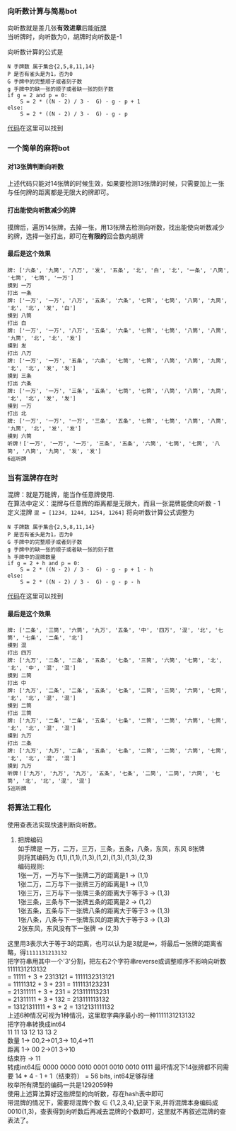 ### 向听数计算与简易bot

向听数就是差几张**有效进章**后能[听牌](https://baike.baidu.com/item/%E5%90%AC%E7%89%8C/11035712?fr=aladdin)  
当听牌时，向听数为0，胡牌时向听数是-1

向听数计算的公式是
```
N 手牌数 属于集合{2,5,8,11,14}
P 是否有雀头是为1，否为0
G 手牌中的完整顺子或者刻子数
g 手牌中的缺一张的顺子或者缺一张的刻子数
if g = 2 and p = 0:
    S = 2 * ((N - 2) / 3 -  G) - g - p + 1  
else: 
    S = 2 * ((N - 2) / 3 -  G) - g - p
```
[代码](https://github.com/mmooyyii/mmooyyii/blob/master/codes/mahjong_bot.py)在这里可以找到

### 一个简单的麻将bot

#### 对13张牌判断向听数
上述代码只能对14张牌的时候生效，如果要检测13张牌的时候，只需要加上一张与任何牌的距离都是无限大的牌即可。

#### 打出能使向听数减少的牌
摸牌后，遍历14张牌，去掉一张，用13张牌去检测向听数，找出能使向听数减少的牌，选择一张打出，即可在**有限的**回合数内胡牌

#### 最后是这个效果
```
牌: ['六条', '九筒', '八万', '发', '五条', '北', '白', '北', '一条', '八筒', '七筒', '七筒', '一万'] 
摸到 一万 
打出 一条 
牌: ['一万', '一万', '八万', '五条', '六条', '七筒', '七筒', '八筒', '九筒', '北', '北', '发', '白'] 
摸到 八筒 
打出 白 
牌: ['一万', '一万', '八万', '五条', '六条', '七筒', '七筒', '八筒', '八筒', '九筒', '北', '北', '发'] 
摸到 发 
打出 八万 
牌: ['一万', '一万', '五条', '六条', '七筒', '七筒', '八筒', '八筒', '九筒', '北', '北', '发', '发'] 
摸到 三条 
打出 六条 
牌: ['一万', '一万', '三条', '五条', '七筒', '七筒', '八筒', '八筒', '九筒', '北', '北', '发', '发'] 
摸到 一万 
打出 北 
牌: ['一万', '一万', '一万', '三条', '五条', '七筒', '七筒', '八筒', '八筒', '九筒', '北', '发', '发'] 
摸到 六筒 
听牌！['一万', '一万', '一万', '三条', '五条', '六筒', '七筒', '七筒', '八筒', '八筒', '九筒', '发', '发']
6巡听牌
```


### 当有混牌存在时
混牌：就是万能牌，能当作任意牌使用.  
在算法中定义：混牌与任意牌的距离都是无限大，而且一张混牌能使向听数 - 1  
定义混牌
`混 = [1234, 1244, 1254, 1264]`
将向听数计算公式调整为  
```
N 手牌数 属于集合{2,5,8,11,14}
P 是否有雀头是为1，否为0
G 手牌中的完整顺子或者刻子数
g 手牌中的缺一张的顺子或者缺一张的刻子数
h 手牌中的混牌数量
if g = 2 + h and p = 0:
    S = 2 * ((N - 2) / 3 -  G) - g - p + 1 - h  
else: 
    S = 2 * ((N - 2) / 3 -  G) - g - p - h
```
[代码](https://github.com/mmooyyii/mmooyyii/blob/master/codes/mahjong_bot_with_hun.py)在这里可以找到
#### 最后是这个效果
```
牌: ['二条', '三筒', '六筒', '九万', '五条', '中', '四万', '混', '北', '七筒', '七条', '二条', '北'] 
摸到 混 
打出 四万 
牌: ['九万', '二条', '二条', '五条', '七条', '三筒', '六筒', '七筒', '北', '北', '中', '混', '混'] 
摸到 二筒 
打出 中 
牌: ['九万', '二条', '二条', '五条', '七条', '二筒', '三筒', '六筒', '七筒', '北', '北', '混', '混'] 
摸到 二筒 
打出 三筒 
牌: ['九万', '二条', '二条', '五条', '七条', '二筒', '二筒', '六筒', '七筒', '北', '北', '混', '混'] 
摸到 九万 
打出 二条 
牌: ['九万', '九万', '二条', '五条', '七条', '二筒', '二筒', '六筒', '七筒', '北', '北', '混', '混'] 
摸到 九万 
听牌！['九万', '九万', '九万', '五条', '七条', '二筒', '二筒', '六筒', '七筒', '北', '北', '混', '混']
5巡听牌
```

### 将算法工程化
使用查表法实现快速判断向听数。  
1. 把牌编码  
如手牌是 一万，二万，三万，三条，五条，八条，东风，东风 8张牌  
则将其编码为 (1,1),(1,1),(1,3),(1,2),(1,3),(1,3),(2,3)  
编码规则:  
1张一万，一万与下一张牌二万的距离是1 -> (1,1)  
1张二万，二万与下一张牌三万的距离是1 -> (1,1)  
1张三万，三万与下一张牌三条的距离大于等于3 -> (1,3)  
1张三条，三条与下一张牌五条的距离是2 -> (1,2)  
1张五条，五条与下一张牌八条的距离大于等于3 -> (1,3)  
1张八条，八条与下一张牌东风的距离大于等于3 -> (1,3)  
2张东风，东风没有下一张牌 -> (2,3)  

这里用3表示大于等于3的距离，也可以认为是3就是∞，将最后一张牌的距离省略，得`1111131213132`  
把字符串用其中一个'3'分割，把左右2个字符串reverse或调整顺序不影响向听数  
1111131213132   
=   11111 + 3 + 2313121 = 1111132313121   
=   11111312 + 3 + 231 = 111113123231   
=   21311111 + 3 + 231 = 213111113231   
=   21311111 + 3 + 132 = 213111113132   
=   13121311111 + 3 + 2  = 1312131111132   
上述6种情况可视为1种情况，这里取字典序最小的一种1111131213132  
把字符串转换成int64   
11 11 13 12 13 13 2   
数量 1-> 00,2->01,3-> 10,4->11    
距离 1-> 00 2->01 3->10  
结束符 -> 11   
转成int64后 0000 0000 0010 0001 0010 0010 0111 
最坏情况下14张牌都不同需要 14 * 4 - 1 + 1（结束符） = 56 bits, int64足够存储    
枚举所有牌型的编码一共是1292059种  
使用上述算法算好这些牌型的向听数，存在hash表中即可  
带混牌的情况下，需要将混牌个数 ∈ {1,2,3,4},记录下来,并将混牌本身编码成0010(1,3)，查表得到向听数后再减去混牌的个数即可，这里就不再叙述混牌的查表法了。

